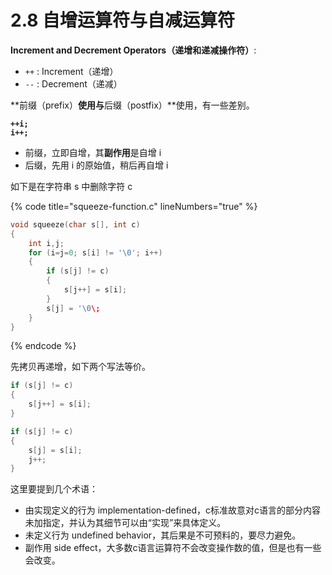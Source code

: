 # 2.8 自增运算符与自减运算符

**Increment and Decrement Operators（递增和递减操作符）**:

* `++` : Increment（递增）
* `--` : Decrement（递减）

**前缀（prefix）**使用与**后缀（postfix）**使用，有一些差别。

<pre class="language-c"><code class="lang-c"><strong>++i;
</strong><strong>i++;
</strong></code></pre>

* 前缀，立即自增，其**副作用**是自增 i
* 后缀，先用 i 的原始值，稍后再自增 i



如下是在字符串 s 中删除字符 c

{% code title="squeeze-function.c" lineNumbers="true" %}
```c
void squeeze(char s[], int c)
{
    int i,j;
    for (i=j=0; s[i] != '\0'; i++) 
    {
        if (s[j] != c) 
        {
            s[j++] = s[i];
        }
        s[j] = '\0\;
    }
}
```
{% endcode %}

先拷贝再递增，如下两个写法等价。

```c
if (s[j] != c) 
{
    s[j++] = s[i];
}
```

```c
if (s[j] != c) 
{
    s[j] = s[i];
    j++;
}
```



这里要提到几个术语：

* 由实现定义的行为 implementation-defined，c标准故意对c语言的部分内容未加指定，并认为其细节可以由“实现”来具体定义。
* 未定义行为 undefined behavior，其后果是不可预料的，要尽力避免。
* 副作用 side effect，大多数c语言运算符不会改变操作数的值，但是也有一些会改变。


